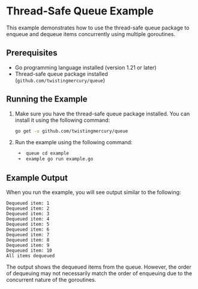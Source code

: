 # Thread-Safe Queue Example

This example demonstrates how to use the thread-safe queue package to enqueue and dequeue items concurrently using multiple goroutines.

## Prerequisites

- Go programming language installed (version 1.21 or later)
- Thread-safe queue package installed (`github.com/twistingmercury/queue`)

## Running the Example

1. Make sure you have the thread-safe queue package installed. You can install it using the following command:

   ```bash
   go get -u github.com/twistingmercury/queue
   ```

3. Run the example using the following command:

   ```bash
    ➜  queue cd example 
    ➜  example go run example.go 
   ```

## Example Output

When you run the example, you will see output similar to the following:

```
Dequeued item: 1
Dequeued item: 2
Dequeued item: 3
Dequeued item: 4
Dequeued item: 5
Dequeued item: 6
Dequeued item: 7
Dequeued item: 8
Dequeued item: 9
Dequeued item: 10
All items dequeued
```

The output shows the dequeued items from the queue. However, the order of dequeuing may not necessarily match the order of enqueuing due to the concurrent nature of the goroutines.
